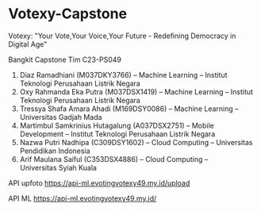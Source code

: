 # Votexy-Capstone
Votexy: "Your Vote,Your Voice,Your Future - Redefining Democracy in Digital Age"

Bangkit Capstone Tim C23-PS049

1. Diaz Ramadhiani (M037DKY3766) – Machine Learning – Institut Teknologi Perusahaan Listrik Negara
2. Oxy Rahmanda Eka Putra (M037DSX1419) – Machine Learning – Institut Teknologi Perusahaan Listrik Negara
3. Tressya Shafa Amara Ahadi (M169DSY0086) – Machine Learning – Universitas Gadjah Mada
4. Martimbul Samkrinius Hutagalung (A037DSX2751) – Mobile Development – Institut Teknologi Perusahaan Listrik Negara
5. Nazwa Putri Nadhipa (C309DSY1602) – Cloud Computing – Universitas Pendidikan Indonesia
6. Arif Maulana Saiful (C353DSX4886) – Cloud Computing – Universitas Syiah Kuala



API upfoto
https://api-ml.evotingvotexy49.my.id/upload

API ML
https://api-ml.evotingvotexy49.my.id/
